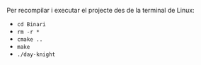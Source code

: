 Per recompilar i executar el projecte des de la terminal de Linux:

* `cd Binari`
* `rm -r *`
* `cmake ..`
* `make`
* `./day-knight`
